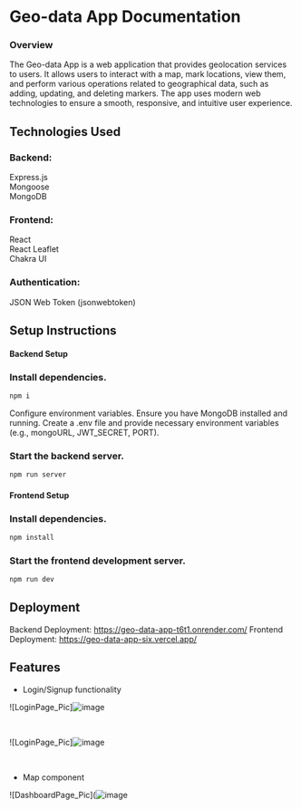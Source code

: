 # Geo-data App Documentation
### Overview
The Geo-data App is a web application that provides geolocation services to users. It allows users to interact with a map, mark locations, view them, and perform various operations related to geographical data, such as adding, updating, and deleting markers. The app uses modern web technologies to ensure a smooth, responsive, and intuitive user experience.                                                       
## Technologies Used
### Backend:
Express.js </br>
Mongoose</br>
MongoDB</br>
### Frontend:
React</br>
React Leaflet</br>
Chakra UI</br>
### Authentication:
JSON Web Token (jsonwebtoken)</br>

## Setup Instructions
#### Backend Setup
### Install dependencies.
```bash
npm i
```
Configure environment variables. Ensure you have MongoDB installed and running. Create a .env file and provide necessary environment variables (e.g., mongoURL, JWT_SECRET, PORT).</br>

### Start the backend server.</br>
```bash
npm run server
```
#### Frontend Setup
### Install dependencies.
```bash
npm install
```
### Start the frontend development server.
```bash
npm run dev
```

## Deployment
Backend Deployment: https://geo-data-app-t6t1.onrender.com/
Frontend Deployment: https://geo-data-app-six.vercel.app/

## Features

- Login/Signup functionality
  
 ![LoginPage_Pic]![image](https://github.com/user-attachments/assets/74ac1108-269c-4308-b99f-8415ac8c110f)

  
<br>

 ![LoginPage_Pic]![image](https://github.com/user-attachments/assets/f073f5fb-400a-4982-b64e-139aea42bdab)


  <br>

- Map component
  
 ![DashboardPage_Pic](![image](https://github.com/user-attachments/assets/f954c373-4c46-46a1-9afa-ddfe45284c8a)


<br>


  
